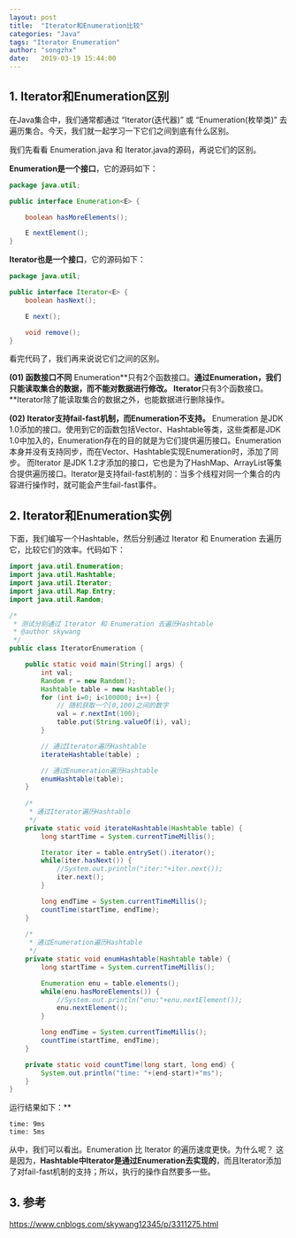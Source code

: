 ```yaml
---
layout: post
title:  "Iterator和Enumeration比较"
categories: "Java"
tags: "Iterator Enumeration"
author: "songzhx"
date:   2019-03-19 15:44:00
---
```


 

## 1.  Iterator和Enumeration区别

在Java集合中，我们通常都通过 “Iterator(迭代器)” 或 “Enumeration(枚举类)” 去遍历集合。今天，我们就一起学习一下它们之间到底有什么区别。

我们先看看 Enumeration.java 和 Iterator.java的源码，再说它们的区别。

**Enumeration是一个接口**，它的源码如下：

```java
package java.util;

public interface Enumeration<E> {

    boolean hasMoreElements();

    E nextElement();
}
```

**Iterator也是一个接口**，它的源码如下：

```java
package java.util;

public interface Iterator<E> {
    boolean hasNext();

    E next();

    void remove();
}
```

看完代码了，我们再来说说它们之间的区别。

**(01) 函数接口不同**
        Enumeration**只有2个函数接口。**通过Enumeration，我们只能读取集合的数据，而不能对数据进行修改。
        Iterator**只有3个函数接口。**Iterator除了能读取集合的数据之外，也能数据进行删除操作。

**(02) Iterator支持fail-fast机制，而Enumeration不支持。**
        Enumeration 是JDK 1.0添加的接口。使用到它的函数包括Vector、Hashtable等类，这些类都是JDK 1.0中加入的，Enumeration存在的目的就是为它们提供遍历接口。Enumeration本身并没有支持同步，而在Vector、Hashtable实现Enumeration时，添加了同步。
        而Iterator 是JDK 1.2才添加的接口，它也是为了HashMap、ArrayList等集合提供遍历接口。Iterator是支持fail-fast机制的：当多个线程对同一个集合的内容进行操作时，就可能会产生fail-fast事件。

 

## 2.  Iterator和Enumeration实例

下面，我们编写一个Hashtable，然后分别通过 Iterator 和 Enumeration 去遍历它，比较它们的效率。代码如下：

```java
import java.util.Enumeration;
import java.util.Hashtable;
import java.util.Iterator;
import java.util.Map.Entry;
import java.util.Random;

/*
 * 测试分别通过 Iterator 和 Enumeration 去遍历Hashtable
 * @author skywang
 */
public class IteratorEnumeration {

    public static void main(String[] args) {
        int val;
        Random r = new Random();
        Hashtable table = new Hashtable();
        for (int i=0; i<100000; i++) {
            // 随机获取一个[0,100)之间的数字
            val = r.nextInt(100);
            table.put(String.valueOf(i), val);
        }

        // 通过Iterator遍历Hashtable
        iterateHashtable(table) ;

        // 通过Enumeration遍历Hashtable
        enumHashtable(table);
    }
    
    /*
     * 通过Iterator遍历Hashtable
     */
    private static void iterateHashtable(Hashtable table) {
        long startTime = System.currentTimeMillis();

        Iterator iter = table.entrySet().iterator();
        while(iter.hasNext()) {
            //System.out.println("iter:"+iter.next());
            iter.next();
        }

        long endTime = System.currentTimeMillis();
        countTime(startTime, endTime);
    }
    
    /*
     * 通过Enumeration遍历Hashtable
     */
    private static void enumHashtable(Hashtable table) {
        long startTime = System.currentTimeMillis();

        Enumeration enu = table.elements();
        while(enu.hasMoreElements()) {
            //System.out.println("enu:"+enu.nextElement());
            enu.nextElement();
        }

        long endTime = System.currentTimeMillis();
        countTime(startTime, endTime);
    }

    private static void countTime(long start, long end) {
        System.out.println("time: "+(end-start)+"ms");
    }
}
```



运行结果如下：**

```
time: 9ms
time: 5ms
```

从中，我们可以看出。Enumeration 比 Iterator 的遍历速度更快。为什么呢？
这是因为，**Hashtable中Iterator是通过Enumeration去实现的**，而且Iterator添加了对fail-fast机制的支持；所以，执行的操作自然要多一些。



## 3. 参考

 https://www.cnblogs.com/skywang12345/p/3311275.html

